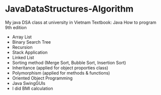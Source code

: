 # JavaDataStructures-Algorithm
My java DSA class at university in Vietnam
Textbook: Java How to program 9th edition

- Array List
- Binary Search Tree
- Recursion
- Stack Application
- Linked List
- Sorting method (Merge Sort, Bubble Sort, Insertion Sort)
- Inheritance (applied for object proporties class)
- Polymorphism (applied for methods & functions)
- Oriented Object Programming
- Java SwingGUIs
- I did BMI calculation   
